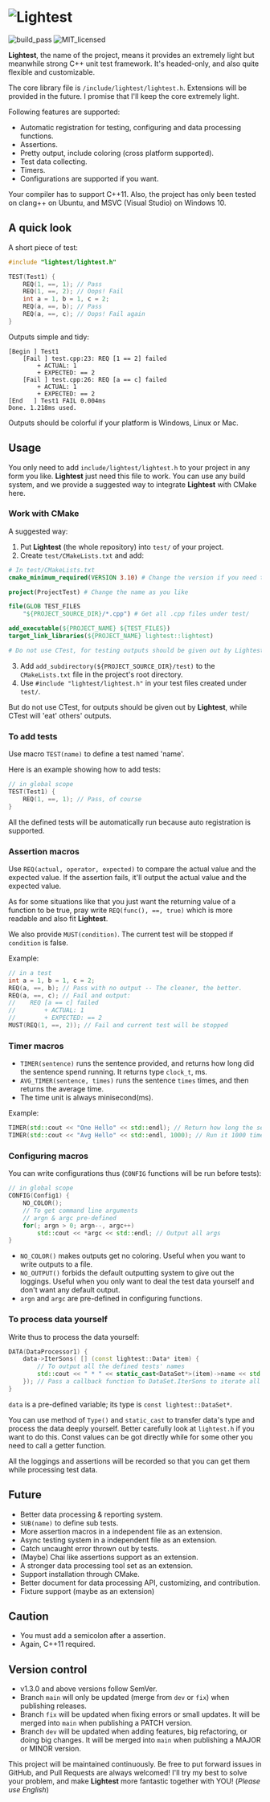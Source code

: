 # ![Lightest](./imgs/logo.png)

![build_pass](https://img.shields.io/badge/build-passing-green.svg)
![MIT_licensed](https://img.shields.io/badge/license-MIT-blue.svg)

**Lightest**, the name of the project, means it provides an extremely light but meanwhile strong C++ unit test framework.
It's headed-only, and also quite flexible and customizable.

The core library file is `/include/lightest/lightest.h`. Extensions will be provided in the future.
I promise that I'll keep the core extremely light.

Following features are supported:

* Automatic registration for testing, configuring and data processing functions.
* Assertions.
* Pretty output, include coloring (cross platform supported).
* Test data collecting.
* Timers.
* Configurations are supported if you want.

Your compiler has to support C++11. Also, the project has only been tested on clang++ on Ubuntu, and MSVC (Visual Studio) on Windows 10.

## A quick look

A short piece of test:

```C++
#include "lightest/lightest.h"

TEST(Test1) {
    REQ(1, ==, 1); // Pass
    REQ(1, ==, 2); // Oops! Fail
    int a = 1, b = 1, c = 2;
    REQ(a, ==, b); // Pass
    REQ(a, ==, c); // Oops! Fail again
}
```

Outputs simple and tidy:

```
[Begin ] Test1
    [Fail ] test.cpp:23: REQ [1 == 2] failed
        + ACTUAL: 1
        + EXPECTED: == 2
    [Fail ] test.cpp:26: REQ [a == c] failed
        + ACTUAL: 1
        + EXPECTED: == 2
[End   ] Test1 FAIL 0.004ms
Done. 1.218ms used.
```

Outputs should be colorful if your platform is Windows, Linux or Mac.

## Usage

You only need to add `include/lightest/lightest.h` to your project in any form you like.
**Lightest** just need this file to work. You can use any build system, and we provide a suggested way to integrate **Lightest** with CMake here.

### Work with CMake

A suggested way:

1. Put **Lightest** (the whole repository) into `test/` of your project.
2. Create `test/CMakeLists.txt` and add:

```CMake
# In test/CMakeLists.txt
cmake_minimum_required(VERSION 3.10) # Change the version if you need to

project(ProjectTest) # Change the name as you like

file(GLOB TEST_FILES
    "${PROJECT_SOURCE_DIR}/*.cpp") # Get all .cpp files under test/

add_executable(${PROJECT_NAME} ${TEST_FILES})
target_link_libraries(${PROJECT_NAME} lightest::lightest)

# Do not use CTest, for testing outputs should be given out by Lightest
```

3. Add `add_subdirectory(${PROJECT_SOURCE_DIR}/test)` to the `CMakeLists.txt` file in the project's root directory.
4. Use `#include "lightest/lightest.h"` in your test files created under `test/`.

But do not use CTest, for outputs should be given out by **Lightest**, while CTest will 'eat' others' outputs.

### To add tests

Use macro `TEST(name)` to define a test named 'name'.

Here is an example showing how to add tests:

```C++
// in global scope
TEST(Test1) {
    REQ(1, ==, 1); // Pass, of course
}
```

All the defined tests will be automatically run because auto registration is supported.

### Assertion macros

Use `REQ(actual, operator, expected)` to compare the actual value and the expected value. If the assertion fails, it'll output the actual value and the expected value. 

As for some situations like that you just want the returning value of a function to be true, pray write `REQ(func(), ==, true)` which is more readable and also fit **Lightest**.

We also provide `MUST(condition)`. The current test will be stopped if `condition` is false.

Example:

```C++
// in a test
int a = 1, b = 1, c = 2;
REQ(a, ==, b); // Pass with no output -- The cleaner, the better.
REQ(a, ==, c); // Fail and output:
//    REQ [a == c] failed
//        + ACTUAL: 1
//        + EXPECTED: == 2
MUST(REQ(1, ==, 2)); // Fail and current test will be stopped
```

### Timer macros

* `TIMER(sentence)` runs the sentence provided, and returns how long did the sentence spend running. It returns type `clock_t`, ms.
* `AVG_TIMER(sentence, times)` runs the sentence `times` times, and then returns the average time.
* The time unit is always minisecond(ms).

Example:

```C++
TIMER(std::cout << "One Hello" << std::endl); // Return how long the sentence spends running
TIMER(std::cout << "Avg Hello" << std::endl, 1000); // Run it 1000 times and return the average time
```

### Configuring macros

You can write configurations thus (`CONFIG` functions will be run before tests):

```C++
// in global scope
CONFIG(Config1) {
    NO_COLOR();
    // To get command line arguments
    // argn & argc pre-defined
    for(; argn > 0; argn--, argc++)
        std::cout << *argc << std::endl; // Output all args
}
```

* `NO_COLOR()` makes outputs get no coloring. Useful when you want to write outputs to a file.
* `NO_OUTPUT()` forbids the default outputting system to give out the loggings. Useful when you only want to deal the test data yourself and don't want any default output.
* `argn` and `argc` are pre-defined in configuring functions.

### To process data yourself

Write thus to process the data yourself:

```C++
DATA(DataProcessor1) {
    data->IterSons( [] (const lightest::Data* item) {
        // To output all the defined tests' names
        std::cout << " * " << static_cast<DataSet*>(item)->name << std::endl;
    }); // Pass a callback function to DataSet.IterSons to iterate all the test data
}
```

`data` is a pre-defined variable; its type is `const lightest::DataSet*`.

You can use method of `Type()` and `static_cast` to transfer data's type and process the data deeply yourself. 
Better carefully look at `lightest.h` if you want to do this.
Const values can be got directly while for some other you need to call a getter function.

All the loggings and assertions will be recorded so that you can get them while processing test data.

## Future

* Better data processing & reporting system.
* `SUB(name)` to define sub tests.
* More assertion macros in a independent file as an extension.
* Async testing system in a independent file as an extension.
* Catch uncaught error thrown out by tests.
* (Maybe) Chai like assertions support as an extension.
* A stronger data processing tool set as an extension.
* Support installation through CMake.
* Better document for data processing API, customizing, and contribution.
* Fixture support (maybe as an extension)

## Caution

* You must add a semicolon after a assertion.
* Again, C++11 required.

## Version control

* v1.3.0 and above versions follow SemVer.
* Branch `main` will only be updated (merge from `dev` or `fix`) when publishing releases.
* Branch `fix` will be updated when fixing errors or small updates. It will be merged into `main` when publishing a PATCH version.
* Branch `dev` will be updated when adding features, big refactoring, or doing big changes. It will be merged into `main` when publishing a MAJOR or MINOR version.

This project will be maintained continuously. Be free to put forward issues in GitHub, and Pull Requests are always welcomed!
I'll try my best to solve your problem, and make **Lightest** more fantastic together with YOU!
(*Please use English*)
